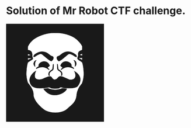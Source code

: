 # Solution of Mr Robot CTF challenge.


![Mr_Robot_CTF](https://github.com/root-ji218at/tryhackme.com/blob/master/Mr%20Robot/pictures/cover_pic.jpeg)
